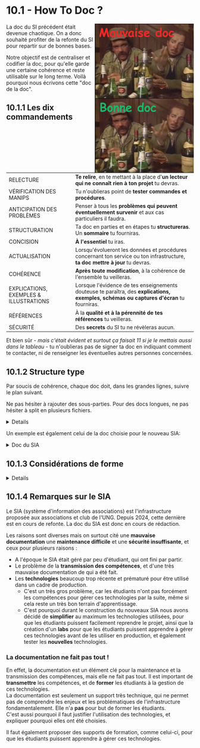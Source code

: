 <div style=align:center><h1>10.1 - How To Doc ?</div>

<img src=img/bonnedoc-mauvaisedoc.png align=right height=400px>

La doc du SI précédent était devenue chaotique. On a donc souhaité profiter de la refonte du SI pour repartir sur de bonnes bases.

Notre objectif est de centraliser et codifier la doc, pour qu'elle garde une certaine cohérence et reste utilisable sur le long terme. Voilà pourquoi nous écrivons cette "doc de la doc".

## 10.1.1 Les dix commandements

|                          |                                                                                                                                                                        |
|--------------------------|------------------------------------------------------------------------------------------------------------------------------------------------------------------------|
| RELECTURE                | **Te relire**, en te mettant à la place d'**un lecteur qui ne connaît rien à ton projet** tu devras.
| VÉRIFICATION DES MANIPS  | Tu n'oublieras point de **tester commandes et procédures**.
| ANTICIPATION DES PROBLÈMES |  Penser à tous les **problèmes qui peuvent éventuellement survenir** et aux cas particuliers il faudra.
| STRUCTURATION | Ta doc en parties et en étapes tu **structureras**. Un **sommaire** tu fourniras.
| CONCISION | **À l'essentiel** tu iras.
| ACTUALISATION | Lorsqu'évolueront les données et procédures concernant ton service ou ton infrastructure, **ta doc mettre à jour** tu devras.
| COHÉRENCE | **Après toute modification**, à la cohérence de l'ensemble tu veilleras.
| EXPLICATIONS, EXEMPLES & ILLUSTRATIONS | Lorsque l'évidence de tes enseignements douteuse te paraîtra, des **explications, exemples, schémas ou captures d'écran** tu fourniras.
| RÉFÉRENCES | À la **qualité et à la pérennité de tes références** tu veilleras.
| SÉCURITÉ | Des **secrets** du SI tu ne révèleras aucun. |

Et bien sûr - *mais c'était évident et surtout ça faisait 11 si je le mettais aussi dans le tableau* - tu n'oublieras pas de signer ta doc en indiquant comment te contacter, ni de renseigner les éventuelles autres personnes concernées.

## 10.1.2 Structure type
Par soucis de cohérence, chaque doc doit, dans les grandes lignes, suivre le plan suivant. 

Ne pas hésiter à rajouter des sous-parties. Pour des docs longues, ne pas hésiter à split en plusieurs fichiers.

<details>

+ **README**
    - Brève présentation du projet
    - But
    - Auteurs et personnes concernées avec leurs coordonnées de contact
+ **Sommaire**
+ *(Facultatif)* **I. Vue d'ensemble**
    - Par exemple, pour un projet en lien avec l'infra réseau, un gros schéma récapitulatif de l'archi logique avec les IP, un schéma de l'archi physique ...
    - Expliquer le fonctionnement du service, son architecture, le rôle de chacun de ses composants ...
+ *(Facultatif)* **II. Choix de la solution**
    - Expliquer pourquoi cette solution avait été choisie par rapport à d'autres
+ **III. Déploiement**
    - Pour un service, comment le déployer à l'identique
    - Pour un projet d'infra, comment il a été mis en place dans le détail, de la commande à la configuration en passant par l'installation.
+ **IV. Administration**
    - Procédures pour la vie de tous les jours de la solution, quand tout va bien :
        * Comment ajouter un nouvel utilisateur...
        * Comment faire une mise à jour ...
        * Comment renouveler les certificats ...
        * Comment activer telle feature...
        * Comment modifier les principaux paramètres...
            * *Ne pas détailler les paramètres osef, seulement ceux que l'on peut avoir besoin de modifier*
+ **V. Maintenance et dépannage**
    - Erreurs fréquentes et comment les régler
    - Procédures à suivre en cas d'incident
        * Il faut imaginer quels incidents peuvent arriver, et détailler la procédure à mettre en œuvre pour les résoudre. Cette procédure doit être testée.
        * Pour une solution avec plusieurs composants impliqués, penser à ce qui peut se passer pour chaque composant qui peut déconner
        * Quand il faut éteindre / débrancher des composants, dire quelles précautions sont à prendre et quelles autres parties de l'infra seront potentiellement impactées
        * Une sous partie par incident
    - Quels logs regarder et que chercher dedans
    - Outils de troubleshooting
+ *(Facultatif)* **Références**
    - Des liens vers une doc, un forum qui vous a aidé, avec une brève explication d'en quoi ça peut aider

</details>

Un exemple est également celui de la doc choisie pour le nouveau SIA:

<details><summary>Doc du SIA</summary>

#### Choix d'un IPAM

L'IPAM (IP Address Management) est un outil qui permet de gérer les adresses IP d'un réseau.  
Nous avons choisit **NetBox**.

#### Choix de l'outil de documentation

Le choix de l'outil de documentation à été un choix difficile, car il fallait trouver un outil qui soit simple d'utilisation, mais qui permette de faire des docs complexes.

Nous avons fini par choisir **Wikijs**.

#### Forme de la doc

Deux guides:
- Un guide utilisateur
    - Fait pour un utilisateur final (l’étudiant UTT lambda)
- Un guide administrateur
  - (catégorie Architecture) Expliquer le SIA (dans son ensemble)
    - Vive les schéma !!!!!! (Exqualidro)
    - On fait dedans le listing des déploiements (c’est à dire la liste des VM, la liste des serveurs PX etc…)
    - Conventions de nommages
    - Comment on fait des déploiements (avoir un ensemble cohérent, des procédures) ? Très général ! (pas par service)
      - Processus de décision entre VM/Kube : par définition, on déploie sur Kube, sauf quelques rares cas que l’on définit ici. Et du coup, on explique pk on a choisi Kube pour tout déployer.
- Un service/outil (genre Kubernetes, dolibarr, Proxmox…)
  - Etat des services (aka liste des services, pour quels assos, déployé où et quand) 
  - Comment déployer
  - Comment maintenir
  - Comment supprimer

    > **Attention:** Les états (comprend le où, quand, comment, et changelog) qui concernent l’architecture (liste des VM par exemple) serait fait par la partie architecture, la liste des services (quels dolibarr) serait fait dans la partie service/outil.  La limite serait placé au point de vue utilisateur final.

- Guide de la documentation
- Audit de la doc par l’extérieur (comment kon fait)


</details>


## 10.1.3 Considérations de forme
<details>

+ La doc doit être rédigée en **Markdown**.
    - Vous pouvez utiliser des balises HTML si besoin.
+ **Numéroter les parties** et sous-parties.
    - Rester cohérent tout au long de la doc.
    - Exemples :
        * `III.1.B.a)` : Forte insistance sur la hiérarchie des parties. `III` est une giga-macro-partie, `a)` est le dernier niveau de détails. 
        * `3.1.2.A` : Très bien pour un document à la structure sémantique plus aplatie.
+ User et abuser des listes imbriquées. Premier niveau : `+`
    - Deuxième niveau: `-`
        * Troisième niveau et plus : `*`
+ Les lignes de commande et fichiers de config doivent toujours être entre **backticks** (\`) ou **triple-backticks** (\`\`\`). Si du syntax highlighting est possible, l'utiliser.
    - <u>**Pas de screens des commandes et fichiers de config**</u> - il faut pouvoir tout copier-coller - à moins que ce soit vraiment pour illustrer avec un exemple ou montrer le résultat d'une commande.
    - Quand la forme générique d'une ligne de commandes est compliquée, donner un exemple. 
        * *Par exemple, si j'explique `nmcli c[onnection] m[odify] <conn> set <setting> <value>`, je peux donner l'exemple `nmcli c m "Ethernet 1" set ipv4.dns "8.8.8.8 8.8.4.4"`*
+ Mettre autant de **cross-references** que possible (liens vers une une autre partie de la doc / vers une autre doc)
+ Mettre en gras ou souligner les passages importants. Mettre en italique les passages "bonus".
    - Quand une manip est risquée, le signaler de manière bien visible, par exemple : **!-- ATTENTION --!**
+ Utiliser les balises `<details>` et `<summary>` pour faire des sections dépliantes quand on veut donner une explication, une justification, ou tout autre encart qui "coupe" la lecture.
+ Pour citer la doc officielle, des paroles ou des conseils reçus : utiliser une *blockquote* : `>`

</details>

## 10.1.4 Remarques sur le SIA

Le SIA (système d'information des associations) est l'infrastructure proposée aux associations et club de l'UNG.
Depuis 2024, cette dernière est en cours de refonte. La doc du SIA est donc en cours de rédaction.

Les raisons sont diverses mais on surtout cité une **mauvaise documentation** une **maintenance difficile** et une **sécurité insuffisante**, et ceux pour plusieurs raisons :
 - A l'époque le SIA était géré par peu d'étudiant, qui ont fini par partir.
 - Le problème de la **transmission des compétences**, et d'une très mauvaise documentation de qui a été fait.
 - Les **technologies** beaucoup trop récente et prématuré pour être utilisé dans un cadre de production.
   - C'est un très gros problème, car les étudiants n'ont pas forcément les compétences pour gérer ces technologies par la suite, même si cela reste un très bon terrain d'apprentissage.
   - C'est pourquoi durant le construction du nouveaux SIA nous avons décidé de **simplifier** au maximum les technologies utilisées, pour que les étudiants puissent facilement reprendre le projet, ainsi que la création d'un **labs** pour que les étudiants puissent apprendre à gérer ces technologies avant de les utiliser en production, et également tester les **nouvelles** technologies.

### La **documentation** ne fait pas tout !

En effet, la documentation est un élément clé pour la maintenance et la transmission des compétences, mais elle ne fait pas tout. Il est important de **transmettre** les compétences, et de **former** les étudiants à la gestion de ces technologies.  
La documentation est seulement un support très technique, qui ne permet pas de comprendre les enjeux et les problématiques de l'infrastructure fondamentalement. Elle n'a **pas** pour but de former les étudiants.  
C'est aussi pourquoi il faut justifier l'utilisation des technologies, et expliquer pourquoi elles ont été choisies.  

Il faut également proposer des supports de formation, comme celui-ci, pour que les étudiants puissent apprendre à gérer ces technologies.